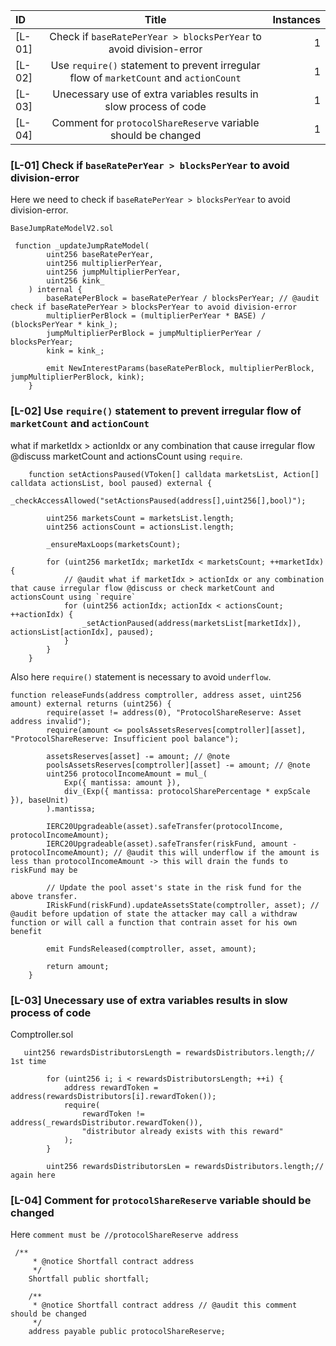 | ID     |                                         Title                                          | Instances |
| :----- | :------------------------------------------------------------------------------------: | --------: |
| [L-01] |           Check if `baseRatePerYear > blocksPerYear` to avoid division-error           |         1 |
| [L-02] | Use `require()` statement to prevent irregular flow of `marketCount` and `actionCount` |         1 |
| [L-03] |           Unecessary use of extra variables results in slow process of code            |         1 |
| [L-04] |             Comment for `protocolShareReserve` variable should be changed              |         1 |

### [L-01] Check if `baseRatePerYear > blocksPerYear` to avoid division-error

Here we need to check if `baseRatePerYear > blocksPerYear` to avoid division-error.

```solidity
BaseJumpRateModelV2.sol

 function _updateJumpRateModel(
        uint256 baseRatePerYear,
        uint256 multiplierPerYear,
        uint256 jumpMultiplierPerYear,
        uint256 kink_
    ) internal {
        baseRatePerBlock = baseRatePerYear / blocksPerYear; // @audit check if baseRatePerYear > blocksPerYear to avoid division-error
        multiplierPerBlock = (multiplierPerYear * BASE) / (blocksPerYear * kink_);
        jumpMultiplierPerBlock = jumpMultiplierPerYear / blocksPerYear;
        kink = kink_;

        emit NewInterestParams(baseRatePerBlock, multiplierPerBlock, jumpMultiplierPerBlock, kink);
    }
```

### [L-02] Use `require()` statement to prevent irregular flow of `marketCount` and `actionCount`

what if marketIdx > actionIdx or any combination that cause irregular flow @discuss marketCount and actionsCount using `require`.

```solidity
    function setActionsPaused(VToken[] calldata marketsList, Action[] calldata actionsList, bool paused) external {
        _checkAccessAllowed("setActionsPaused(address[],uint256[],bool)");

        uint256 marketsCount = marketsList.length;
        uint256 actionsCount = actionsList.length;

        _ensureMaxLoops(marketsCount);

        for (uint256 marketIdx; marketIdx < marketsCount; ++marketIdx) {
            // @audit what if marketIdx > actionIdx or any combination that cause irregular flow @discuss or check marketCount and actionsCount using `require`
            for (uint256 actionIdx; actionIdx < actionsCount; ++actionIdx) {
                _setActionPaused(address(marketsList[marketIdx]), actionsList[actionIdx], paused);
            }
        }
    }
```

Also here `require()` statement is necessary to avoid `underflow`.

```solidity
function releaseFunds(address comptroller, address asset, uint256 amount) external returns (uint256) {
        require(asset != address(0), "ProtocolShareReserve: Asset address invalid");
        require(amount <= poolsAssetsReserves[comptroller][asset], "ProtocolShareReserve: Insufficient pool balance");

        assetsReserves[asset] -= amount; // @note
        poolsAssetsReserves[comptroller][asset] -= amount; // @note
        uint256 protocolIncomeAmount = mul_(
            Exp({ mantissa: amount }),
            div_(Exp({ mantissa: protocolSharePercentage * expScale }), baseUnit)
        ).mantissa;

        IERC20Upgradeable(asset).safeTransfer(protocolIncome, protocolIncomeAmount);
        IERC20Upgradeable(asset).safeTransfer(riskFund, amount - protocolIncomeAmount); // @audit this will underflow if the amount is less than protocolIncomeAmount -> this will drain the funds to riskFund may be

        // Update the pool asset's state in the risk fund for the above transfer.
        IRiskFund(riskFund).updateAssetsState(comptroller, asset); // @audit before updation of state the attacker may call a withdraw function or will call a function that contrain asset for his own benefit

        emit FundsReleased(comptroller, asset, amount);

        return amount;
    }
```

### [L-03] Unecessary use of extra variables results in slow process of code

Comptroller.sol

```solidity
   uint256 rewardsDistributorsLength = rewardsDistributors.length;// 1st time

        for (uint256 i; i < rewardsDistributorsLength; ++i) {
            address rewardToken = address(rewardsDistributors[i].rewardToken());
            require(
                rewardToken != address(_rewardsDistributor.rewardToken()),
                "distributor already exists with this reward"
            );
        }

        uint256 rewardsDistributorsLen = rewardsDistributors.length;// again here
```

### [L-04] Comment for `protocolShareReserve` variable should be changed

Here `comment must be //protocolShareReserve address`

```solidity
 /**
     * @notice Shortfall contract address
     */
    Shortfall public shortfall;

    /**
     * @notice Shortfall contract address // @audit this comment should be changed
     */
    address payable public protocolShareReserve;

```
